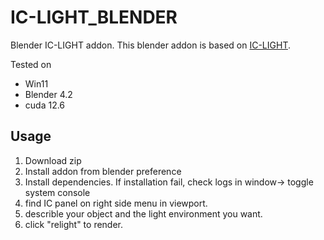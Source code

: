 # IC-LIGHT_BLENDER
Blender IC-LIGHT addon.
This blender addon is based on [IC-LIGHT](https://github.com/lllyasviel/IC-Light).

Tested on
- Win11
- Blender 4.2
- cuda 12.6

## Usage
1. Download zip 
2. Install addon from blender preference
3. Install dependencies. If installation fail, check logs in window-> toggle system console
4. find IC panel on right side menu in viewport.
5. describle your object and the light environment you want.
6. click "relight" to render.

